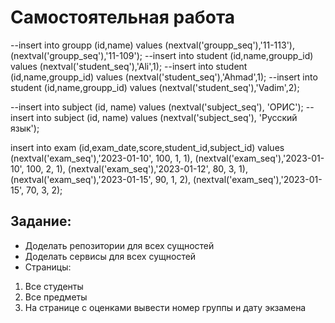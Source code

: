 # Самостоятельная работа

--insert into groupp (id,name) values (nextval('groupp_seq'),'11-113'),(nextval('groupp_seq'),'11-109');
--insert into student (id,name,groupp_id) values (nextval('student_seq'),'Ali',1);
--insert into student (id,name,groupp_id) values (nextval('student_seq'),'Ahmad',1);
--insert into student (id,name,groupp_id) values (nextval('student_seq'),'Vadim',2);

--insert into subject (id, name) values (nextval('subject_seq'), 'ОРИС');
--insert into subject (id, name) values (nextval('subject_seq'), 'Русский язык');

insert into exam (id,exam_date,score,student_id,subject_id) values
(nextval('exam_seq'),'2023-01-10', 100, 1, 1),
(nextval('exam_seq'),'2023-01-10', 100, 2, 1),
(nextval('exam_seq'),'2023-01-12', 80, 3, 1),
(nextval('exam_seq'),'2023-01-15', 90, 1, 2),
(nextval('exam_seq'),'2023-01-15', 70, 3, 2);

## Задание:
- Доделать репозитории для всех сущностей
- Доделать сервисы для всех сущностей
- Страницы:
 1) Все студенты
2) Все предметы
3) На странице с оценками вывести номер группы и дату экзамена